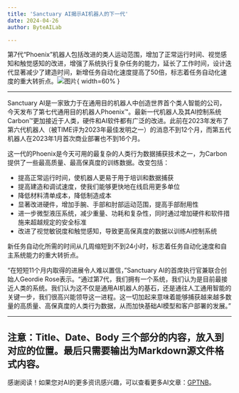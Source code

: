 ```yaml
---
title: 'Sanctuary AI揭示AI机器人的下一代'
date: 2024-04-26
author: ByteAILab

---
```


第7代“Phoenix”机器人包括改进的类人运动范围，增加了正常运行时间、视觉感知和触觉感知的改进，增强了系统执行复杂任务的能力，延长了工作时间，设计迭代显著减少了建造时间，新增任务自动化速度提高了50倍，标志着任务自动化速度的重大转折点。![图片](https://ai-techpark.com/wp-content/uploads/2024/04/Sanctuary-AI-960x540.jpg){ width=60% }

---


Sanctuary AI是一家致力于在通用目的机器人中创造世界首个类人智能的公司，今天发布了第七代通用目的机器人Phoenix™。最新一代机器人及其AI控制系统Carbon™更加接近于人类，硬件和AI软件都有广泛的改进。此前在2023年发布了第六代机器人（被TIME评为2023年最佳发明之一）的消息不到12个月，而第五代机器人在2023年1月首次商业部署也不到16个月。

这一代的Phoenix是今天可用的最复杂的人类行为数据捕获技术之一，为Carbon提供了一些最高质量、最高保真度的训练数据。改变包括：
- 提高正常运行时间，使机器人更易于用于培训和数据捕获
- 提高建造和调试速度，使我们能够更快地在线启用更多单位
- 降低材料清单成本，降低制造成本
- 显著改进硬件，增加手腕、手部和肘部运动范围，提高手部耐用性
- 进一步微型液压系统，减少重量、功耗和复杂性，同时通过增加硬件和软件措施来超越规定的安全标准
- 改进了视觉敏锐度和触觉感知，导致更高保真度的数据以训练AI控制系统

新任务自动化所需的时间从几周缩短到不到24小时，标志着任务自动化速度和自主系统能力的重大转折点。

“在短短11个月内取得的进展令人难以置信，”Sanctuary AI的首席执行官兼联合创始人Geordie Rose表示。“通过第7代，我们拥有一个系统，我们认为是目前最接近人类的系统。我们认为这不仅是通用AI机器人的基石，还是通往人工通用智能的关键一步，我们很高兴能领导这一进程。这一切加起来意味着能够捕获越来越多数量的高质量、高保真度的人类行为数据，从而加快基础AI模型和客户部署的发展。”

---

注意：Title、Date、Body 三个部分的内容，放入到对应的位置。最后只需要输出为Markdown源文件格式内容。
---
感谢阅读！如果您对AI的更多资讯感兴趣，可以查看更多AI文章：[GPTNB](https://gptnb.com)。